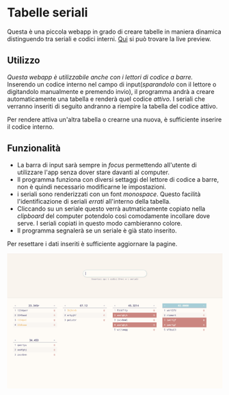 # Tabelle seriali

Questa è una piccola webapp in grado di creare tabelle in maniera dinamica distinguendo tra seriali e codici interni.
[Qui](https://tussis88.github.io/serialtabs/) si può trovare la live preview.

## Utilizzo

_Questa webapp è utilizzabile anche con i lettori di codice a barre._
Inserendo un codice interno nel campo di input(_sparandolo_ con il lettore o digitandolo manualmente e premendo invio), il programma andrà a creare automaticamente una tabella e renderà quel codice _attivo_.
I seriali che verranno inseriti di seguito andranno a riempire la tabella del codice attivo.

Per rendere attiva un'altra tabella o crearne una nuova, è sufficiente inserire il codice interno.

## Funzionalità

- La barra di input sarà sempre in _focus_ permettendo all'utente di utilizzare l'app senza dover stare davanti al computer.
- Il programma funziona con diversi settaggi del lettore di codice a barre, non è quindi necessario modificarne le impostazioni.
- i seriali sono renderizzati con un font _monospace_. Questo facilità l'identificazione di seriali _errati_ all'interno della tabella.
- Cliccando su un seriale questo verrà autmaticamente copiato nella _clipboard_ del computer potendolo così comodamente incollare dove serve. I seriali copiati in questo modo cambieranno colore.
- Il programma segnalerà se un seriale è già stato inserito.

Per resettare i dati inseriti è sufficiente aggiornare la pagine.

![Screenshot dell'app](screens/Screen.png "Alcune tabelle create con l'app")
